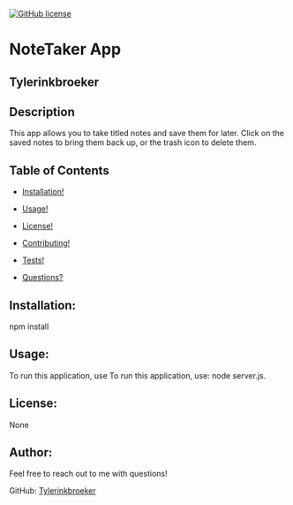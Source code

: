 

  [![GitHub license](https://img.shields.io/badge/license-None-blue.svg)](https://shields.io/)

# NoteTaker App
## Tylerinkbroeker
## Description
This app allows you to take titled notes and save them for later. Click on the saved notes to bring them back up, or the trash icon to delete them.
## Table of Contents
  - [Installation!](#installation)

  - [Usage!](#usage)
  
  - [License!](#license)

  - [Contributing!](#contributing)

  - [Tests!](#tests)

  - [Questions?](#author)

## Installation:
npm install
## Usage:
To run this application, use To run this application, use: node server.js.
## License:
None
## Author:
Feel free to reach out to me with questions!

GitHub: [Tylerinkbroeker](https://github.com/Tylerinkbroeker)

